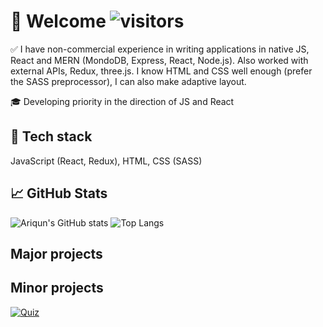 # :boy: Welcome ![visitors](https://visitor-badge.glitch.me/badge?page_id=Ariqun) #
:white_check_mark: I have non-commercial experience in writing applications in native JS, React and MERN (MondoDB, Express, React, Node.js). Also worked with external APIs, Redux, three.js. I know HTML and CSS well enough (prefer the SASS preprocessor), I can also make adaptive layout.

:mortar_board: Developing priority in the direction of JS and React


## :memo: Tech stack ##
JavaScript (React, Redux), HTML, CSS (SASS)


## :chart_with_upwards_trend: GitHub Stats ##
![Ariqun's GitHub stats](https://github-readme-stats.vercel.app/api?username=ariqun&show_icons=true&theme=dracula&hide=stars,issues&count_private=true&include_all_commits&custom_title=Ariqun's%20GitHub%20stats)
![Top Langs](https://github-readme-stats.vercel.app/api/top-langs/?username=ariqun&layout=compact&theme=dracula)

## Major projects ##


## Minor projects ##
[![Quiz](https://github-readme-stats.vercel.app/api/pin/?username=ariqun&repo=quiz)](https://github.com/Ariqun/quiz)


<!--
**Ariqun/Ariqun** is a ✨ _special_ ✨ repository because its `README.md` (this file) appears on your GitHub profile.

Here are some ideas to get you started:

- 🔭 I’m currently working on ...
- 🌱 I’m currently learning ...
- 👯 I’m looking to collaborate on ...
- 🤔 I’m looking for help with ...
- 💬 Ask me about ...
- 📫 How to reach me: ...
- 😄 Pronouns: ...
- ⚡ Fun fact: ...
-->
